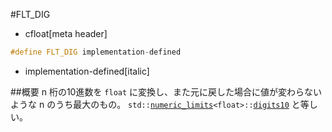 #FLT_DIG
* cfloat[meta header]

```cpp
#define FLT_DIG implementation-defined
```
* implementation-defined[italic]

##概要
n 桁の10進数を `float` に変換し、また元に戻した場合に値が変わらないような n のうち最大のもの。
`std::`[`numeric_limits`](/reference/limits/numeric_limits.md)`<float>::`[`digits10`](/reference/limits/numeric_limits/digits10.md) と等しい。

